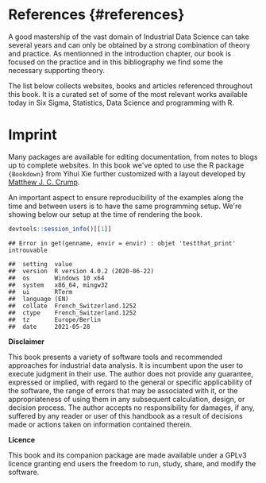 
# References {#references}

A good mastership of the vast domain of Industrial Data Science can take several years and can only be obtained by a strong combination of theory and practice. As mentionned in the introduction chapter, our book is focused on the practice and in this bibliography we find some the necessary supporting theory. 

The list below collects websites, books and articles referenced throughout this book. It is a curated set of some of the most relevant works available today in Six Sigma, Statistics, Data Science and programming with R.



<div id="refs"></div>

# Imprint

Many packages are available for editing documentation, from notes to blogs up to complete websites. In this book we've opted to use the R package `{Bookdown}` from Yihui Xie further customized with a layout developed by [Matthew J. C. Crump](https://community.rstudio.com/t/bookdown-contest-submission-gitbook-style-tufte-style-for-web-book/11666). 

An important aspect to ensure reproducibility of the examples along the time and between users is to have the same programming setup. We're showing below our setup at the time of rendering the book. 


```r
devtools::session_info()[[1]]
```

```
## Error in get(genname, envir = envir) : objet 'testthat_print' introuvable
```

```
##  setting  value                       
##  version  R version 4.0.2 (2020-06-22)
##  os       Windows 10 x64              
##  system   x86_64, mingw32             
##  ui       RTerm                       
##  language (EN)                        
##  collate  French_Switzerland.1252     
##  ctype    French_Switzerland.1252     
##  tz       Europe/Berlin               
##  date     2021-05-28
```

**Disclaimer**

This book presents a variety of software tools and recommended approaches for industrial data analysis. It is incumbent upon the user to execute judgment in their use. The author does not provide any guarantee, expressed or implied, with regard to the general or specific applicability of the software, the range of errors that may be associated with it, or the appropriateness of using them in any subsequent calculation, design, or decision process. The author accepts no responsibility for damages, if any, suffered by any reader or user of this handbook as a result of decisions made or actions taken on information contained therein.

**Licence**

This book and its companion package are made available under a GPLv3 licence granting end users the freedom to run, study, share, and modify the software.


